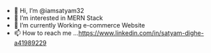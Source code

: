 - 👋 Hi, I’m @iamsatyam32
- 👀 I’m interested in MERN Stack
- 🌱 I’m currently Working e-commerce Website 
- 📫 How to reach me ...https://www.linkedin.com/in/satyam-dighe-a41989229
